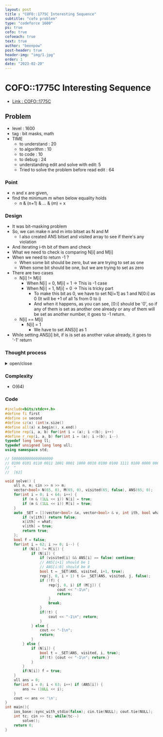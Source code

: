 ```yaml
---
layout: post
title : "COFO::1775C Interesting Sequence"
subtitle: "cofo problem"
type: "codeforce 1600"
ps: true
cofo: true
cofoeach: true
text: true
author: "beenpow"
post-header: true
header-img: "img/1.jpg"
order: 1
date: "2023-02-20"
---
```

# COFO::1775C Interesting Sequence
- [Link : COFO::1775C](https://codeforces.com/contest/1775/problem/C)


## Problem 

- level : 1600
- tag : bit masks, math
- TIME
  - to understand    : 20
  - to algorithm     : 10
  - to code          : 10
  - to debug         : 24
  - understanding edit and solve with edit: 5
  - Tried to solve the problem before read edit : 64

### Point
- n and x are given,
- find the minimum m when below equality holds
  - n & (n+1) & ... & (m) = x

### Design
- It was bit-masking problem
- So, we can make n and m into bitset as N and M
  - I also created ANS bitset and visited array to see if there's any violation
- And iterating i-th bit of them and check
- What we need to check is comparing N[i] and M[i]
- When we need to return -1 ?
  - When some bit should be zero, but we are trying to set as one
  - When some bit should be one,  but we are trying to set as zero
- There are two cases
  - N[i] != M[i]
    - When N[i] = 0, M[i] = 1 -> This is -1 case
    - When N[i] = 1, M[i] = 0 -> This is tricky part
      - To make this bit as 0, we have to set N[i+1] as 1 and N[0:i] as 0 (It will be +1 of all 1s from 0 to i)
      - And when it happens, as you can see, [0:i] should be '0', so if any of them is set as another one already or any of them will be set as another number, it goes to -1 return.
  - N[i] == M[i]
    - N[i] = 1
      - We have to set ANS[i] as 1
- While setting ANS[i] bit, if is is set as another value already, it goes to '-1' return

### Thought process

<details>
<summary> open/close </summary>
out.println("<td style='width:500px; height:80px; word_wrap:break-word;  word-break: break-all; 'colspan='4'>"+content.replace("\r\n", "<br>").replace(" ", "&nbsp")+"</td>");

<!-- above empty line should exist -->

N 부터 AND 연산으로 몇까지 계산해야 M 을 만들 수 있을까?

N = ... a[5] a[4] a[3]  a[2] a[1] a[0]      < 초기값 N>
M = ... b[5] b[4] b[3] b[2] b[1] b[0]     < AND 연산 결과 목표값 >

T = ... t[5] t[4] t[3] t[2] t[1] t[0]            < 

ans = 0;
if (a[5] != b[5]) {
	if (a[5] == 1) {
		// t[5]위치에 0이 최소 1회와야함.
		// t[5] 위치를 0으로 만드는, N보다 큰 최소값
		// t[6] = 1, t[5] = t[4] = t[3] = t[2] = t[1] = t[0] = 0
		// cur = 위에서 정한 t 값으로 만든 integer 값
	} else  return -1;
} else {
	if (a[5] == 1) {
		t[5] = 1, t[4] = t[3] = t[2] = t[1] = t[0] = 0
		cur = 위에서 정한 t 값으로 만든 integer 값
	}
}
ans += cur

* 위 로직으로 가장 작은 cur 값을 구한다.
. 그리고 이 값을 ans  에 더해간다.
. 따라서, 각 위치별로 필요한 수를 맞춰가는 것



* -1 인 경우,
	1. a[i] = 0 인데, b[i] = 1 인 것이 있는 경우
	2. 더 있을까?



</details>

### Complexity
- O(64)

### Code

```cpp
#include<bits/stdc++.h>
#define fi first
#define se second
#define sz(x) (int)x.size()
#define all(x) x.begin(), x.end()
#define rep(i, a, b) for(int i = (a); i <(b); i++)
#define r_rep(i, a, b) for(int i = (a); i >(b); i--)
typedef long long ll;
typedef unsigned long long ull;
using namespace std;

// 5000000000000000000
// 0100 0101 0110 0011 1001 0001 1000 0010 0100 0100 1111 0100 0000 0000 0000 0000
//  ^
//  [62]

void solve() {
    ull n, m; cin >> n >> m;
    vector<bool> N(65, 0), M(65, 0), visited(65, false), ANS(65, 0);
    for(int i = 0; i < 64; i++) {
        if (n & (1LL << i)) N[i] = true;
        if (m & (1LL << i)) M[i] = true;
    }
    auto _SET = [](vector<bool> &x, vector<bool> & v, int ith, bool what){
        if (v[ith]) return false;
        x[ith] = what;
        v[ith] = true;
        return true;
    };
    bool f = false;
    for(int i = 62; i >= 0; i--) {
        if (N[i] != M[i]) {
            if (N[i]) {
                if (visited[i] && ANS[i] == false) continue;
                // ANS[i+1] should be 1
                // ANS[i:0] should be 0
                bool t = _SET(ANS, visited, i+1, true);
                rep(j, 0, i + 1) t &= _SET(ANS, visited, j, false);
                if (!f) {
                    rep(j, 0, i) if (M[j]) {
                        cout << "-1\n";
                        return;
                    }
                    break;
                }
                if(!t) {
                    cout << "-1\n"; return;
                }
            } else {
                cout << "-1\n";
                return;
            }
        } else {
            if (N[i]) {
                bool t = _SET(ANS, visited, i, true);
                if(!t) {cout << "-1\n"; return;}
            }
        }
        if(N[i]) f = true;
    }
    ull ans = 0;
    for(int i = 0; i < 63; i++) if (ANS[i]) {
        ans += (1ULL << i);
    }
    cout << ans << '\n';
}
int main(){
    ios_base::sync_with_stdio(false); cin.tie(NULL); cout.tie(NULL);
    int tc; cin >> tc; while(tc--)
        solve();
    return 0;
}
```
